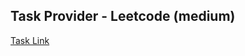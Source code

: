 ## Task Provider - Leetcode (medium)

[Task Link](https://leetcode.com/problems/adjacent-increasing-subarrays-detection-i/description/?envType=daily-question&envId=2025-10-14)